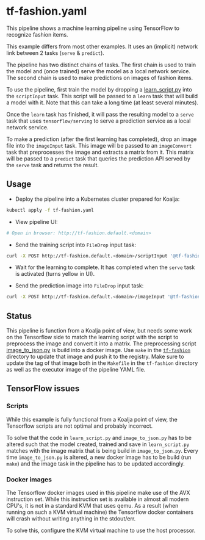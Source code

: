 # tf-fashion.yaml

This pipeline shows a machine learning pipeline using TensorFlow to
recognize fashion items.

This example differs from most other examples. It uses an (implicit) network
link between 2 tasks (`serve` & `predict`).

The pipeline has two distinct chains of tasks.
The first chain is used to train the model and (once trained) serve
the model as a local network service.
The second chain is used to make predictions on images of fashion items.

To use the pipeline, first train the model by dropping a [learn_script.py](./tf-fashion/learn_script.py)
into the `scriptInput` task.
This script will be passed to a `learn` task that will build a model with it.
Note that this can take a long time (at least several minutes).

Once the `learn` task has finished, it will pass the resulting model to a
`serve` task that uses `tensorflow/serving` to serve a prediction service
as a local network service.

To make a prediction (after the first learning has completed), drop an image
file into the `imageInput` task. This image will be passed to an `imageConvert`
task that preprocesses the image and extracts a matrix from it.
This matrix will be passed to a `predict` task that queries the prediction
API served by the `serve` task and returns the result.

## Usage

- Deploy the pipeline into a Kubernetes cluster prepared for Koalja:

```bash
kubectl apply -f tf-fashion.yaml
```

- View pipeline UI:

```bash
# Open in browser: http://tf-fashion.default.<domain>
```

- Send the training script into `FileDrop` input task:

```bash
curl -X POST http://tf-fashion.default.<domain>/scriptInput '@tf-fashion/learn_script.py'
```

- Wait for the learning to complete. It has completed when the `serve`
  task is activated (turns yellow in UI).

- Send the prediction image into `FileDrop` input task:

```bash
curl -X POST http://tf-fashion.default.<domain>/imageInput '@tf-fashion/test/test1.png'
```

## Status

This pipeline is function from a Koalja point of view, but needs some work
on the Tensorflow side to match the learning script with the script
to preprocess the image and convert it into a matrix.
The preprocessing script [image_to_json.py](./tf-fashion/image_to_json.py)
is build into a docker image. Use `make` in the [`tf-fashion`](./tf-fashion/)
directory to update that image and push it to the registry.
Make sure to update the tag of that image both in the `Makefile` in the `tf-fashion`
directory as well as the executor image of the pipeline YAML file.

## TensorFlow issues

### Scripts

While this example is fully functional from a Koalja point of view, the Tensorflow
scripts are not optimal and probably incorrect.

To solve that the code in `learn_script.py` and `image_to_json.py` has to be
altered such that the model created, trained and save in `learn_script.py` matches
with the image matrix that is being build in `image_to_json.py`.
Every time `image_to_json.py` is altered, a new docker image has to be build (run `make`)
and the image task in the pipeline has to be updated accordingly.

### Docker images

The Tensorflow docker images used in this pipeline make use of the AVX instruction set.
While this instruction set is available in almost all modern CPU's, it is not
in a standard KVM that uses qemu. As a result (when running on such a KVM virtual machine)
the Tensorflow docker containers will crash without writing anything in the stdout/err.

To solve this, configure the KVM virtual machine to use the host processor.
